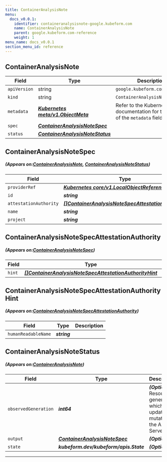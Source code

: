 ```yaml
---
title: ContainerAnalysisNote
menu:
  docs_v0.0.1:
    identifier: containeranalysisnote-google.kubeform.com
    name: ContainerAnalysisNote
    parent: google.kubeform.com-reference
    weight: 1
menu_name: docs_v0.0.1
section_menu_id: reference
---
```


## ContainerAnalysisNote
| Field | Type | Description |
| ------ | ----- | ----------- |
| `apiVersion` | string | `google.kubeform.com/v1alpha1` |
|    `kind` | string | `ContainerAnalysisNote` |
| `metadata` | ***[Kubernetes meta/v1.ObjectMeta](https://kubernetes.io/docs/reference/generated/kubernetes-api/v1.13/#objectmeta-v1-meta)***|Refer to the Kubernetes API documentation for the fields of the `metadata` field.|
| `spec` | ***[ContainerAnalysisNoteSpec](#ContainerAnalysisNoteSpec)***||
| `status` | ***[ContainerAnalysisNoteStatus](#ContainerAnalysisNoteStatus)***||
## ContainerAnalysisNoteSpec
##### (Appears on:[ContainerAnalysisNote](#ContainerAnalysisNote), [ContainerAnalysisNoteStatus](#ContainerAnalysisNoteStatus))
| Field | Type | Description |
| ------ | ----- | ----------- |
| `providerRef` | ***[Kubernetes core/v1.LocalObjectReference](https://kubernetes.io/docs/reference/generated/kubernetes-api/v1.13/#localobjectreference-v1-core)***||
| `id` | ***string***||
| `attestationAuthority` | ***[[]ContainerAnalysisNoteSpecAttestationAuthority](#ContainerAnalysisNoteSpecAttestationAuthority)***||
| `name` | ***string***||
| `project` | ***string***| ***(Optional)*** |
## ContainerAnalysisNoteSpecAttestationAuthority
##### (Appears on:[ContainerAnalysisNoteSpec](#ContainerAnalysisNoteSpec))
| Field | Type | Description |
| ------ | ----- | ----------- |
| `hint` | ***[[]ContainerAnalysisNoteSpecAttestationAuthorityHint](#ContainerAnalysisNoteSpecAttestationAuthorityHint)***||
## ContainerAnalysisNoteSpecAttestationAuthorityHint
##### (Appears on:[ContainerAnalysisNoteSpecAttestationAuthority](#ContainerAnalysisNoteSpecAttestationAuthority))
| Field | Type | Description |
| ------ | ----- | ----------- |
| `humanReadableName` | ***string***||
## ContainerAnalysisNoteStatus
##### (Appears on:[ContainerAnalysisNote](#ContainerAnalysisNote))
| Field | Type | Description |
| ------ | ----- | ----------- |
| `observedGeneration` | ***int64***| ***(Optional)*** Resource generation, which is updated on mutation by the API Server.|
| `output` | ***[ContainerAnalysisNoteSpec](#ContainerAnalysisNoteSpec)***| ***(Optional)*** |
| `state` | ***kubeform.dev/kubeform/apis.State***| ***(Optional)*** |
---
